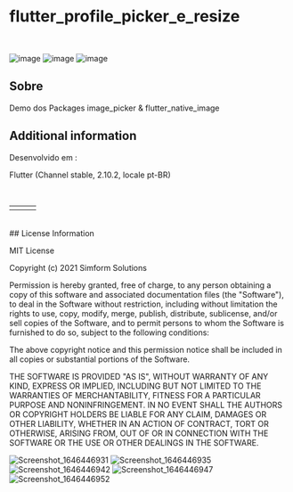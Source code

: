 # flutter_profile_picker_e_resize

</br>

![image](https://img.shields.io/badge/Flutter-02569B?style=for-the-badge&logo=flutter&logoColor=white)
![image](https://img.shields.io/badge/Android-3DDC84?style=for-the-badge&logo=android&logoColor=white)
![image](https://img.shields.io/badge/iOS-000000?style=for-the-badge&logo=ios&logoColor=white)
</br>

## Sobre

Demo dos Packages image_picker & flutter_native_image    

## Additional information

Desenvolvido em :</br>

Flutter (Channel stable, 2.10.2, locale pt-BR)

</br>
<table align="center" border="0" cellpadding="1" cellspacing="1" style="width:650px;">
	<tbody>
		<tr>
			<td><img alt="" src="" style="width: 290px height: 500px;" /></td>
			<td><img alt="" src="" style="width: 290px height: 500px;" /></td>
			<td><img alt="" src="" style="width: 290px height: 500px;" /></td>
        </tr>        
	</tbody>
</table>

</br>
## License Information

MIT License

Copyright (c) 2021 Simform Solutions

Permission is hereby granted, free of charge, to any person obtaining a copy
of this software and associated documentation files (the "Software"), to deal
in the Software without restriction, including without limitation the rights
to use, copy, modify, merge, publish, distribute, sublicense, and/or sell
copies of the Software, and to permit persons to whom the Software is
furnished to do so, subject to the following conditions:

The above copyright notice and this permission notice shall be included in all
copies or substantial portions of the Software.

THE SOFTWARE IS PROVIDED "AS IS", WITHOUT WARRANTY OF ANY KIND, EXPRESS OR
IMPLIED, INCLUDING BUT NOT LIMITED TO THE WARRANTIES OF MERCHANTABILITY,
FITNESS FOR A PARTICULAR PURPOSE AND NONINFRINGEMENT. IN NO EVENT SHALL THE
AUTHORS OR COPYRIGHT HOLDERS BE LIABLE FOR ANY CLAIM, DAMAGES OR OTHER
LIABILITY, WHETHER IN AN ACTION OF CONTRACT, TORT OR OTHERWISE, ARISING FROM,
OUT OF OR IN CONNECTION WITH THE SOFTWARE OR THE USE OR OTHER DEALINGS IN THE
SOFTWARE.


![Screenshot_1646446931](https://user-images.githubusercontent.com/31604881/156864151-375ebab8-774e-4ddf-a74d-6c40b17cca12.png)
![Screenshot_1646446935](https://user-images.githubusercontent.com/31604881/156864153-513f2ce5-303a-4cdd-ab10-ec377466cf17.png)
![Screenshot_1646446942](https://user-images.githubusercontent.com/31604881/156864154-07ba6ef1-4d25-4313-9bbf-0bdfa2d9ca85.png)
![Screenshot_1646446947](https://user-images.githubusercontent.com/31604881/156864155-b5d184b5-3d64-48df-b650-a80dc6f99319.png)
![Screenshot_1646446952](https://user-images.githubusercontent.com/31604881/156864156-13c4160a-084d-4668-ba19-8910a8ed6ce3.png)


